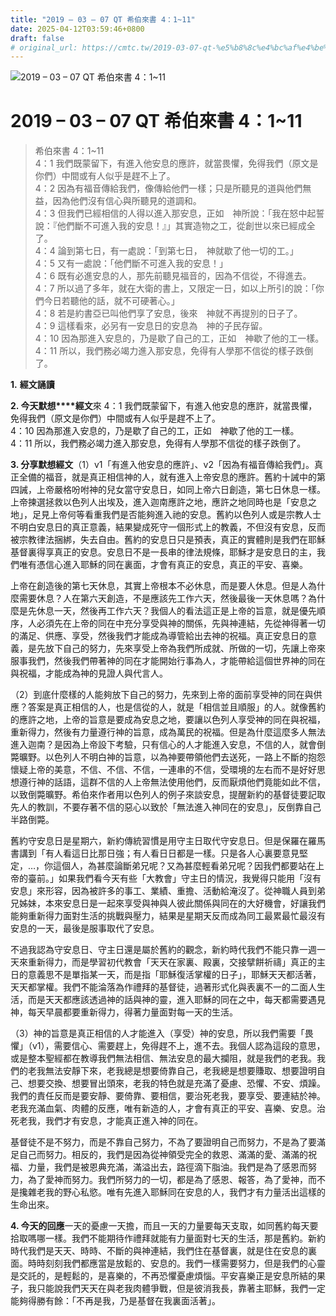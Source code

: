 ```yaml
---
title: "2019 – 03 – 07 QT 希伯來書 4：1~11"
date: 2025-04-12T03:59:46+0800
draft: false
# original_url: https://cmtc.tw/2019-03-07-qt-%e5%b8%8c%e4%bc%af%e4%be%86%e6%9b%b8-4%ef%bc%9a111
---
```


![2019 – 03 – 07 QT 希伯來書 4：1\~11](/images/qt.jpg   "2019 – 03 – 07 QT 希伯來書 4：1\~11")

# 2019 – 03 – 07 QT 希伯來書 4：1\~11

> 希伯來書 4：1\~11  
> 4：1 我們既蒙留下，有進入他安息的應許，就當畏懼，免得我們（原文是你們）中間或有人似乎是趕不上了。  
> 4：2 因為有福音傳給我們，像傳給他們一樣；只是所聽見的道與他們無益，因為他們沒有信心與所聽見的道調和。  
> 4：3 但我們已經相信的人得以進入那安息，正如　神所說：「我在怒中起誓說：『他們斷不可進入我的安息！』」其實造物之工，從創世以來已經成全了。  
> 4：4 論到第七日，有一處說：「到第七日，　神就歇了他一切的工。」  
> 4：5 又有一處說：「他們斷不可進入我的安息！」  
> 4：6 既有必進安息的人，那先前聽見福音的，因為不信從，不得進去。  
> 4：7 所以過了多年，就在大衛的書上，又限定一日，如以上所引的說：「你們今日若聽他的話，就不可硬著心。」  
> 4：8 若是約書亞已叫他們享了安息，後來　神就不再提別的日子了。  
> 4：9 這樣看來，必另有一安息日的安息為　神的子民存留。  
> 4：10 因為那進入安息的，乃是歇了自己的工，正如　神歇了他的工一樣。  
> 4：11 所以，我們務必竭力進入那安息，免得有人學那不信從的樣子跌倒了。

**1.** **經文誦讀**

**2. 今天默想****經文**來 4：1 我們既蒙留下，有進入他安息的應許，就當畏懼，免得我們（原文是你們）中間或有人似乎是趕不上了。  
4：10 因為那進入安息的，乃是歇了自己的工，正如　神歇了他的工一樣。  
4：11 所以，我們務必竭力進入那安息，免得有人學那不信從的樣子跌倒了。

**3. 分享默想經文**（1）v1「有進入他安息的應許」、v2「因為有福音傳給我們」。真正全備的福音，就是真正相信神的人，就有進入上帝安息的應許。舊約十誡中的第四誡，上帝嚴格吩咐神的兒女當守安息日，如同上帝六日創造，第七日休息一樣。上帝揀選拯救以色列人出埃及，進入迦南應許之地，應許之地同時也是「安息之地」，足見上帝何等看重我們是否能夠進入祂的安息。舊約以色列人或是宗教人士不明白安息日的真正意義，結果變成死守一個形式上的教義，不但沒有安息，反而被宗教律法捆綁，失去自由。舊約的安息日只是預表，真正的實體則是我們在耶穌基督裏得享真正的安息。安息日不是一長串的律法規條，耶穌才是安息日的主，我們唯有憑信心進入耶穌的同在裏面，才會有真正的安息，真正的平安、喜樂。

上帝在創造後的第七天休息，其實上帝根本不必休息，而是要人休息。但是人為什麼需要休息？人在第六天創造，不是應該先工作六天，然後最後一天休息嗎？為什麼是先休息一天，然後再工作六天？我個人的看法這正是上帝的旨意，就是優先順序，人必須先在上帝的同在中充分享受與神的關係，先與神連結，先從神得著一切的滿足、供應、享受，然後我們才能成為導管給出去神的祝福。真正安息日的意義，是先放下自己的努力，先來享受上帝為我們所成就、所做的一切，先讓上帝來服事我們，然後我們帶著神的同在才能開始行事為人，才能帶給這個世界神的同在與祝福，才能成為神的見證人與代言人。

（2）到底什麼樣的人能夠放下自己的努力，先來到上帝的面前享受神的同在與供應？答案是真正相信的人，也是信從的人，就是「相信並且順服」的人。就像舊約的應許之地，上帝的旨意是要成為安息之地，要讓以色列人享受神的同在與祝福，重新得力，然後有力量遵行神的旨意，成為萬民的祝福。但是為什麼這麼多人無法進入迦南？是因為上帝設下考驗，只有信心的人才能進入安息，不信的人，就會倒斃曠野。以色列人不明白神的旨意，以為神要帶領他們去送死，一路上不斷的抱怨懷疑上帝的美意，不信、不信、不信，一連串的不信，受環境的左右而不是好好思想遵行神的話語，這群不信的人上帝無法使用他們，反而厭煩他們竟能如此不信，以致倒斃曠野。希伯來作者用以色列人的例子來談安息，提醒新約的基督徒要記取先人的教訓，不要存著不信的惡心以致於「無法進入神同在的安息」，反倒靠自己半路倒斃。

舊約守安息日是星期六，新約傳統習慣是用守主日取代守安息日。但是保羅在羅馬書講到「有人看這日比那日強；有人看日日都是一樣。只是各人心裏要意見堅定，…，你這個人，為甚麼論斷弟兄呢？又為甚麼輕看弟兄呢？因我們都要站在上帝的臺前。」如果我們看今天有些「大教會」守主日的情況，我覺得只能用「沒有安息」來形容，因為被許多的事工、業績、重擔、活動給淹沒了。從神職人員到弟兄姊妹，本來安息日是一起來享受與神與人彼此關係與同在的大好機會，好讓我們能夠重新得力面對生活的挑戰與壓力，結果是星期天反而成為同工最累最忙最沒有安息的一天，最後是服事取代了安息。

不過我認為守安息日、守主日還是屬於舊約的觀念，新約時代我們不能只靠一週一天來重新得力，而是學習初代教會「天天在家裏、殿裏，交接擘餅祈禱」真正的主日的意義思不是單指某一天，而是指「耶穌復活掌權的日子」，耶穌天天都活著，天天都掌權。我們不能淪落為作禮拜的基督徒，過著形式化與表裏不一的二面人生活，而是天天都應該透過神的話與神的靈，進入耶穌的同在之中，每天都需要遇見神，每天早晨都要重新得力，得著力量面對每一天的生活。

（3）神的旨意是真正相信的人才能進入（享受）神的安息，所以我們需要「畏懼」（v1），需要信心、需要趕上，免得趕不上，進不去。我個人認為這段的意思，或是整本聖經都在教導我們無法相信、無法安息的最大攔阻，就是我們的老我。我們的老我無法安靜下來，老我總是想要倚靠自己，老我總是想要賺取、想要證明自己、想要交換、想要冒出頭來，老我的特色就是充滿了憂慮、恐懼、不安、煩躁。我們的責任反而是要安靜、要倚靠、要相信，要治死老我，要享受、要連結於神。老我充滿血氣、肉體的反應，唯有新造的人，才會有真正的平安、喜樂、安息。治死老我，我們才有安息，才能真正進入神的同在。

基督徒不是不努力，而是不靠自己努力，不為了要證明自己而努力，不是為了要滿足自己而努力。相反的，我們是因為從神領受完全的救恩、滿滿的愛、滿滿的祝福、力量，我們是被恩典充滿，滿溢出去，路徑滴下脂油。我們是為了感恩而努力，為了愛神而努力。我們所努力的一切，都是為了感恩、報答，為了愛神，而不是攙雜老我的野心私慾。唯有先進入耶穌同在安息的人，我們才有力量活出這樣的生命出來。

**4. 今天的回應**一天的憂慮一天擔，而且一天的力量要每天支取，如同舊約每天要拾取嗎哪一樣。我們不能期待作禮拜就能有力量面對七天的生活，那是舊約。新約時代我們是天天、時時、不斷的與神連結，我們住在基督裏，就是住在安息的裏面。時時刻刻我們都應當是放鬆的、安息的。我們一樣需要努力，但是我們的心靈是交託的，是輕鬆的，是喜樂的，不再恐懼憂慮煩惱。平安喜樂正是安息所結的果子，我只能說我們天天在與老我肉體爭戰，但是彼消我長，靠著主耶穌，我們一定能夠得勝有餘：「不再是我，乃是基督在我裏面活著」。